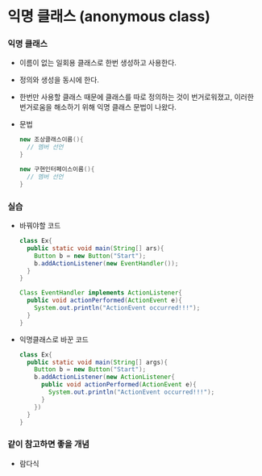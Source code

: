 # 익명 클래스 (anonymous class)



### 익명 클래스

+ 이름이 없는 일회용 클래스로 한번 생성하고 사용한다.

+ 정의와 생성을 동시에 한다.

+ 한번만 사용할 클래스 때문에 클래스를 따로 정의하는 것이 번거로워졌고, 이러한 번거로움을 해소하기 위해 익명 클래스 문법이 나왔다.

+ 문법

  ~~~java
  new 조상클래스이름(){
    // 멤버 선언
  }
  ~~~

  ~~~java
  new 구현인터페이스이름(){
    // 멤버 선언 
  }
  ~~~



### 실습

+ 바꿔야할 코드

  ~~~java
  class Ex{
    public static void main(String[] ars){
      Button b = new Button("Start");
      b.addActionListener(new EventHandler());
    }
  }
  
  Class EventHandler implements ActionListener{
    public void actionPerformed(ActionEvent e){
      System.out.println("ActionEvent occurred!!!");
    }
  }
  ~~~

+ 익명클래스로 바꾼 코드

  ~~~java
  class Ex{
    public static void main(String[] args){
      Button b = new Button("Start");
      b.addActionListener(new ActionListener{
        public void actionPerformed(ActionEvent e){
          System.out.println("ActionEvent occurred!!!");
        }
      })
    }
  }
  ~~~

  

### 같이 참고하면 좋을 개념

+ 람다식